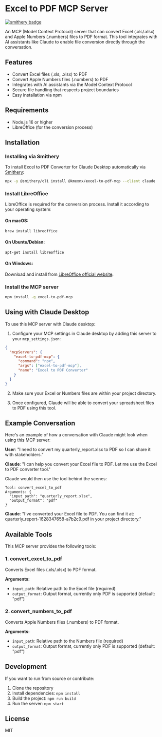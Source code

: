# Excel to PDF MCP Server

[![smithery badge](https://smithery.ai/badge/@kmexnx/excel-to-pdf-mcp)](https://smithery.ai/server/@kmexnx/excel-to-pdf-mcp)

An MCP (Model Context Protocol) server that can convert Excel (.xls/.xlsx) and Apple Numbers (.numbers) files to PDF format. This tool integrates with AI assistants like Claude to enable file conversion directly through the conversation.

## Features

- Convert Excel files (.xls, .xlsx) to PDF
- Convert Apple Numbers files (.numbers) to PDF
- Integrates with AI assistants via the Model Context Protocol
- Secure file handling that respects project boundaries
- Easy installation via npm

## Requirements

- Node.js 16 or higher
- LibreOffice (for the conversion process)

## Installation

### Installing via Smithery

To install Excel to PDF Converter for Claude Desktop automatically via [Smithery](https://smithery.ai/server/@kmexnx/excel-to-pdf-mcp):

```bash
npx -y @smithery/cli install @kmexnx/excel-to-pdf-mcp --client claude
```

### Install LibreOffice

LibreOffice is required for the conversion process. Install it according to your operating system:

#### On macOS:
```bash
brew install libreoffice
```

#### On Ubuntu/Debian:
```bash
apt-get install libreoffice
```

#### On Windows:
Download and install from [LibreOffice official website](https://www.libreoffice.org/download/download/).

### Install the MCP server

```bash
npm install -g excel-to-pdf-mcp
```

## Using with Claude Desktop

To use this MCP server with Claude desktop:

1. Configure your MCP settings in Claude desktop by adding this server to your `mcp_settings.json`:

```json
{
  "mcpServers": {
    "excel-to-pdf-mcp": {
      "command": "npx",
      "args": ["excel-to-pdf-mcp"],
      "name": "Excel to PDF Converter"
    }
  }
}
```

2. Make sure your Excel or Numbers files are within your project directory.

3. Once configured, Claude will be able to convert your spreadsheet files to PDF using this tool.

## Example Conversation

Here's an example of how a conversation with Claude might look when using this MCP server:

**User**: "I need to convert my quarterly_report.xlsx to PDF so I can share it with stakeholders."

**Claude**: "I can help you convert your Excel file to PDF. Let me use the Excel to PDF converter tool."

Claude would then use the tool behind the scenes:

```
Tool: convert_excel_to_pdf
Arguments: {
  "input_path": "quarterly_report.xlsx",
  "output_format": "pdf"
}
```

**Claude**: "I've converted your Excel file to PDF. You can find it at: quarterly_report-1628347658-a7b2c9.pdf in your project directory."

## Available Tools

This MCP server provides the following tools:

### 1. convert_excel_to_pdf

Converts Excel files (.xls/.xlsx) to PDF format.

**Arguments:**
- `input_path`: Relative path to the Excel file (required)
- `output_format`: Output format, currently only PDF is supported (default: "pdf")

### 2. convert_numbers_to_pdf

Converts Apple Numbers files (.numbers) to PDF format.

**Arguments:**
- `input_path`: Relative path to the Numbers file (required)
- `output_format`: Output format, currently only PDF is supported (default: "pdf")

## Development

If you want to run from source or contribute:

1. Clone the repository
2. Install dependencies: `npm install`
3. Build the project: `npm run build`
4. Run the server: `npm start`

## License

MIT
